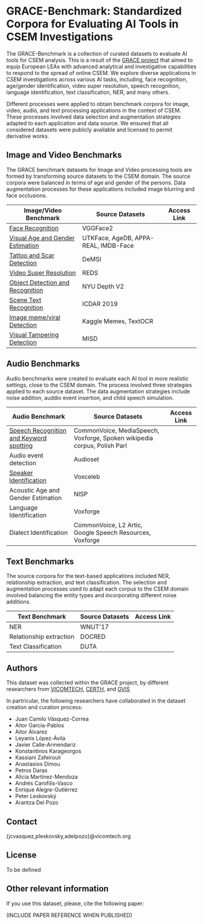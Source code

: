 # GRACE-Benchmark: Standardized Corpora for Evaluating AI Tools in CSEM Investigations

The GRACE-Benchmark is a collection of curated datasets to evaluate AI tools for CSEM analysis. This is a result of the [GRACE project](https://www.grace-fct.eu/) that aimed to equip European LEAs with advanced analytical and investigative capabilities to respond to the spread of online CSEM. We explore diverse applications in CSEM investigations across various AI tasks, including, face recognition, age/gender identification,  video super resolution, speech recognition, language identification, text classification, NER, and many others.

Different processes were applied to obtain benchmark corpora for image, video, audio, and text processing applications in the context of CSEM. These processes involved data selection and augmentation strategies adapted to each application and data source. We ensured that all considered datasets were publicly available and licensed to permit derivative works.

## Image and Video Benchmarks

The GRACE benchmark datasets for Image and Video processing tools are formed by transforming source datasets to the CSEM domain. The source corpora were balanced in terms of age and gender of the persons. Data augmentation processes for these applications included image blurring and face occlusions.  

| **Image/Video Benchmark**        | **Source Datasets**                    | **Access Link** |
|----------------------------------|----------------------------------------|-----------------|
| [Face Recognition](https://github.com/Vicomtech/GRACE-Benchmark/tree/main/01_face_recognition)                 | VGGFace2                               |                 |
| [Visual Age and Gender Estimation](https://github.com/Vicomtech/GRACE-Benchmark/edit/main/02_visual_age_gender_recognition) | UTKFace, AgeDB, APPA-REAL, IMDB-Face   |                 |
| [Tattoo and Scar Detection](https://github.com/Vicomtech/GRACE-Benchmark/tree/main/03_tattoo_scar_detection)        | DeMSI                                  |                 |
| [Video Super Resolution](https://github.com/Vicomtech/GRACE-Benchmark/tree/main/04_video_super_resolution)           | REDS                                   |                 |
| [Object Detection and Recognition](https://github.com/Vicomtech/GRACE-Benchmark/tree/main/05_object_detection) | NYU Depth V2                           |                 |
| [Scene Text Recognition](https://github.com/Vicomtech/GRACE-Benchmark/tree/main/06_scene_text_recognition)           | ICDAR 2019                             |                 |
| [Image meme/viral Detection](https://github.com/Vicomtech/GRACE-Benchmark/blob/main/07_image_meme_viral_detection)       | Kaggle Memes, TextOCR                  |                 |
| [Visual Tampering Detection](https://github.com/Vicomtech/GRACE-Benchmark/tree/main/08_visual_tampering_detection)              | MISD                                   |                 |

## Audio Benchmarks

Audio benchmarks were created to evaluate each AI tool in more realistic settings, close to the CSEM domain. The process involved three strategies applied to each source dataset. The data augmentation strategies include noise addition, auddio event insertion, and child speech simulation.

| **Audio Benchmark**                     | **Source Datasets**                                                      | **Access Link** |
|-----------------------------------------|--------------------------------------------------------------------------|-----------------|
| [Speech Recognition and Keyword spotting](https://github.com/Vicomtech/GRACE-Benchmark/tree/main/10_speech_recognition) | CommonVoice, MediaSpeech, Voxforge, Spoken wikipedia corpus, Polish Parl |                 |
| Audio event detection                   | Audioset                                                                 |                 |
| [Speaker Identification](https://github.com/Vicomtech/GRACE-Benchmark/tree/main/12_speaker_identification)                  | Voxceleb                                                                 |                 |
| Acoustic Age and Gender Estimation      | NISP                                                                     |                 |
| Language Identification                 | Voxforge                                                                 |                 |
| Dialect Identification                  | CommonVoice, L2 Artic, Google Speech Resources, Voxforge                 |                 |

## Text Benchmarks

The source corpora for the text-based applications included NER, relationship extraction, and text classification. The selection and augmentation processes used to adapt each corpus to the CSEM domain involved balancing the entity types and incorporating different noise additions.

| **Text Benchmark**                      | **Source Datasets**                        | **Access Link** |
|-----------------------------------------|--------------------------------------------|-----------------|
| NER                                     | WNUT'17                                    |                 |
| Relationship extraction                 | DOCRED                                     |                 |
| Text Classification                     | DUTA                                       |                 |


## Authors

This dataset was collected within the GRACE project, by different researchers from [VICOMTECH](https://www.vicomtech.org/es/), [CERTH](https://www.certh.gr/root.en.aspx), and [GVIS](https://gvis.unileon.es/)

In partricular, the following researchers have collaborated in the dataset creation and curation process:

- Juan Camilo Vásquez-Correa
- Aitor García-Pablos
- Aitor Álvarez
- Leyanis López-Ávila
- Javier Calle-Armendariz
- Konstantinos Karageorgos
- Kassiani Zafeirouli
- Anastasios Dimou
- Petros Daras
- Alicia Martínez-Mendoza
- Andrés Carofilis-Vasco
- Enrique Alegre-Gutiérrez
- Peter Leskovský
- Arantza Del Pozo

## Contact

{jcvasquez,pleskovsky,adelpozo}@vicomtech.org

## License

To be defined

## Other relevant information

If you use this dataset, please, cite the following paper:

(INCLUDE PAPER REFERENCE WHEN PUBLISHED)
